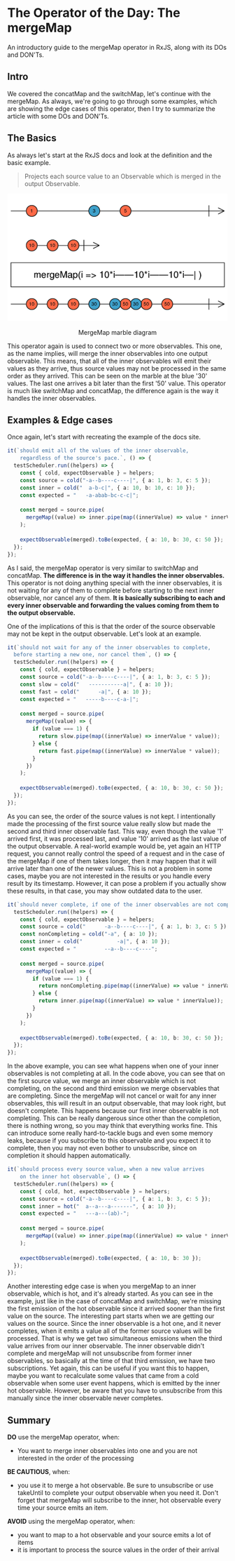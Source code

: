 # The Operator of the Day: The mergeMap

An introductory guide to the mergeMap operator in RxJS, along with its DOs and DON'Ts.

## Intro

We covered the concatMap and the switchMap, let's continue with the mergeMap. As always, we're going to go through some examples, which are showing the edge cases of this operator, then I try to summarize the article with some DOs and DON'Ts.

## The Basics

As always let's start at the RxJS docs and look at the definition and the basic example.

> Projects each source value to an Observable which is merged in the output Observable.

<div align="center">
    <img src="./assets/merge-map-marble.png" alt="MergeMap marble diagram" />
    <p>
        MergeMap marble diagram
    </p>
</div>

This operator again is used to connect two or more observables. This one, as the name implies, will merge the inner observables into one output observable. This means, that all of the inner observables will emit their values as they arrive, thus source values may not be processed in the same order as they arrived. This can be seen on the marble at the blue '30' values. The last one arrives a bit later than the first '50' value. This operator is much like switchMap and concatMap, the difference again is the way it handles the inner observables.

## Examples & Edge cases

Once again, let's start with recreating the example of the docs site.

```ts
it(`should emit all of the values of the inner observable,
    regardless of the source's pace.`, () => {
  testScheduler.run((helpers) => {
    const { cold, expectObservable } = helpers;
    const source = cold("-a--b----c----|", { a: 1, b: 3, c: 5 });
    const inner = cold("  a-b-c|", { a: 10, b: 10, c: 10 });
    const expected = "   -a-abab-bc-c-c|";

    const merged = source.pipe(
      mergeMap((value) => inner.pipe(map((innerValue) => value * innerValue)))
    );

    expectObservable(merged).toBe(expected, { a: 10, b: 30, c: 50 });
  });
});
```

As I said, the mergeMap operator is very similar to switchMap and concatMap. **The difference is in the way it handles the inner observables.** This operator is not doing anything special with the inner observables, it is not waiting for any of them to complete before starting to the next inner observable, nor cancel any of them. **It is basically subscribing to each and every inner observable and forwarding the values coming from them to the output observable.**

One of the implications of this is that the order of the source observable may not be kept in the output observable. Let's look at an example.

```ts
it(`should not wait for any of the inner observables to complete,
  before starting a new one, nor cancel them`, () => {
  testScheduler.run((helpers) => {
    const { cold, expectObservable } = helpers;
    const source = cold("-a--b----c----|", { a: 1, b: 3, c: 5 });
    const slow = cold("   -----------a|", { a: 10 });
    const fast = cold("      -a|", { a: 10 });
    const expected = "   -----b----c-a-|";

    const merged = source.pipe(
      mergeMap((value) => {
        if (value === 1) {
          return slow.pipe(map((innerValue) => innerValue * value));
        } else {
          return fast.pipe(map((innerValue) => innerValue * value));
        }
      })
    );

    expectObservable(merged).toBe(expected, { a: 10, b: 30, c: 50 });
  });
});
```

As you can see, the order of the source values is not kept. I intentionally made the processing of the first source value really slow but made the second and third inner observable fast. This way, even though the value '1' arrived first, it was processed last, and value '10' arrived as the last value of the output observable. A real-world example would be, yet again an HTTP request, you cannot really control the speed of a request and in the case of the mergeMap if one of them takes longer, then it may happen that it will arrive later than one of the newer values. This is not a problem in some cases, maybe you are not interested in the results or you handle every result by its timestamp. However, it can pose a problem if you actually show these results, in that case, you may show outdated data to the user.

```ts
it(`should never complete, if one of the inner observables are not completing`, () => {
  testScheduler.run((helpers) => {
    const { cold, expectObservable } = helpers;
    const source = cold("      -a--b----c----|", { a: 1, b: 3, c: 5 });
    const nonCompleting = cold("-a", { a: 10 });
    const inner = cold("           -a|", { a: 10 });
    const expected = "         --a--b----c----";

    const merged = source.pipe(
      mergeMap((value) => {
        if (value === 1) {
          return nonCompleting.pipe(map((innerValue) => value * innerValue));
        } else {
          return inner.pipe(map((innerValue) => value * innerValue));
        }
      })
    );

    expectObservable(merged).toBe(expected, { a: 10, b: 30, c: 50 });
  });
});
```

In the above example, you can see what happens when one of your inner observables is not completing at all. In the code above, you can see that on the first source value, we merge an inner observable which is not completing, on the second and third emission we merge observables that are completing. Since the mergeMap will not cancel or wait for any inner observables, this will result in an output observable, that may look right, but doesn't complete. This happens because our first inner observable is not completing. This can be really dangerous since other than the completion, there is nothing wrong, so you may think that everything works fine. This can introduce some really hard-to-tackle bugs and even some memory leaks, because if you subscribe to this observable and you expect it to complete, then you may not even bother to unsubscribe, since on completion it should happen automatically.

```ts
it(`should process every source value, when a new value arrives
    on the inner hot observable`, () => {
  testScheduler.run((helpers) => {
    const { cold, hot, expectObservable } = helpers;
    const source = cold("-a--b----c----|", { a: 1, b: 3, c: 5 });
    const inner = hot("  a--a---a-------", { a: 10 });
    const expected = "   ---a---(ab)-";

    const merged = source.pipe(
      mergeMap((value) => inner.pipe(map((innerValue) => value * innerValue)))
    );

    expectObservable(merged).toBe(expected, { a: 10, b: 30 });
  });
});
```

Another interesting edge case is when you mergeMap to an inner observable, which is hot, and it's already started. As you can see in the example, just like in the case of concatMap and switchMap, we're missing the first emission of the hot observable since it arrived sooner than the first value on the source. The interesting part starts when we are getting our values on the source. Since the inner observable is a hot one, and it never completes, when it emits a value all of the former source values will be processed. That is why we get two simultaneous emissions when the third value arrives from our inner observable. The inner observable didn't complete and mergeMap will not unsubscribe from former inner observables, so basically at the time of that third emission, we have two subscriptions. Yet again, this can be useful if you want this to happen, maybe you want to recalculate some values that came from a cold observable when some user event happens, which is emitted by the inner hot observable. However, be aware that you have to unsubscribe from this manually since the inner observable never completes.

## Summary

**DO** use the mergeMap operator, when:

- You want to merge inner observables into one and you are not interested in the order of the processing

**BE CAUTIOUS**, when:
  - you use it to merge a hot observable. Be sure to unsubscribe or use takeUntil to complete your output observable when you need it. Don't forget that mergeMap will subscribe to the inner, hot observable every time your source emits an item.

**AVOID** using the mergeMap operator, when:
  * you want to map to a hot observable and your source emits a lot of items
  * it is important to process the source values in the order of their arrival

